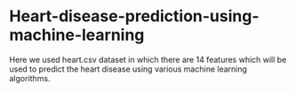 # Heart-disease-prediction-using-machine-learning
Here we used heart.csv dataset in which there are 14 features which will be used to predict the heart disease using various machine learning algorithms.
